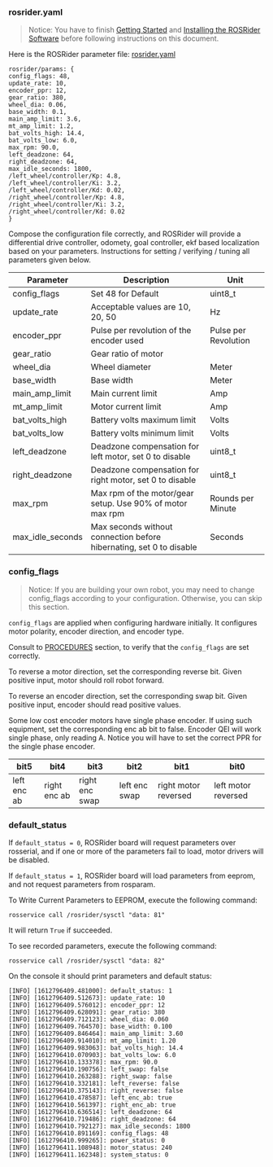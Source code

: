 ### rosrider.yaml

>Notice: You have to finish [Getting Started](01_START.md) and [Installing the ROSRider Software](02_SOFTWARE.md) before following instructions on this document.

Here is the ROSRider parameter file: [rosrider.yaml](https://gitlab.com/ROSRider/rosrider/-/blob/master/config/rosrider.yaml)

```console
rosrider/params: {
config_flags: 48,
update_rate: 10,
encoder_ppr: 12,
gear_ratio: 380,
wheel_dia: 0.06,
base_width: 0.1,
main_amp_limit: 3.6,
mt_amp_limit: 1.2,
bat_volts_high: 14.4,
bat_volts_low: 6.0,
max_rpm: 90.0,
left_deadzone: 64,
right_deadzone: 64,
max_idle_seconds: 1800,
/left_wheel/controller/Kp: 4.8,
/left_wheel/controller/Ki: 3.2,
/left_wheel/controller/Kd: 0.02,
/right_wheel/controller/Kp: 4.8,
/right_wheel/controller/Ki: 3.2,
/right_wheel/controller/Kd: 0.02
}

```

Compose the configuration file correctly, and ROSRider will provide a differential drive controller, odomety, goal controller, ekf based localization based on your parameters.
Instructions for setting / verifying / tuning all parameters given below.


| Parameter          | Description | Unit |
|--------------------|-------------|------|
| config_flags       | Set 48 for Default | uint8\_t |
| update_rate        | Acceptable values are 10, 20, 50 | Hz |
| encoder_ppr        | Pulse per revolution of the encoder used | Pulse per Revolution |
| gear_ratio         | Gear ratio of motor | |
| wheel_dia          | Wheel diameter | Meter |
| base_width         | Base width | Meter |
| main\_amp_limit    | Main current limit | Amp |
| mt\_amp_limit      | Motor current limit | Amp |
| bat\_volts_high    | Battery volts maximum limit | Volts |
| bat\_volts_low     | Battery volts minimum limit | Volts |
| left\_deadzone     | Deadzone compensation for left motor, set 0 to disable | uint8_t |
| right\_deadzone    | Deadzone compensation for right motor, set 0 to disable | uint8_t |
| max_rpm            | Max rpm of the motor/gear setup. Use 90% of motor max rpm | Rounds per Minute |
| max\_idle_seconds  | Max seconds without connection before hibernating, set 0 to disable | Seconds |

### config_flags

>Notice: If you are building your own robot, you may need to change config_flags according to your configuration. Otherwise, you can skip this section.

`config_flags` are applied when configuring hardware initially. It configures motor polarity, encoder direction, and encoder type.

Consult to [PROCEDURES](100_PROCEDURES.md) section, to verify that the `config_flags` are set correctly.

To reverse a motor direction, set the corresponding reverse bit. Given positive input, motor should roll robot forward.

To reverse an encoder direction, set the corresponding swap bit. Given positive input, encoder should read positive values.

Some low cost encoder motors have single phase encoder. If using such equipment, set the corresponding enc ab bit to false. Encoder QEI will work single phase, only reading A. Notice you will have to set the correct PPR for the single phase encoder.


| bit5 | bit4 | bit3 | bit2 | bit1 | bit0 |
| ---- | ---- | ---- | ---- | ---- | ---- | 
| left enc ab | right enc ab | right enc swap | left enc swap | right motor reversed | left motor reversed |


### default_status 

If `default_status = 0`, ROSRider board will request parameters over rosserial, and if one or more of the parameters fail to load, motor drivers will be disabled.

If `default_status = 1`, ROSRider board will load parameters from eeprom, and not request parameters from rosparam.

To Write Current Parameters to EEPROM, execute the following command:

    rosservice call /rosrider/sysctl "data: 81"

It will return `True` if succeeded.

To see recorded parameters, execute the following command:

    rosservice call /rosrider/sysctl "data: 82"

On the console it should print parameters and default status:

```console
[INFO] [1612796409.481000]: default_status: 1
[INFO] [1612796409.512673]: update_rate: 10
[INFO] [1612796409.576012]: encoder_ppr: 12
[INFO] [1612796409.628091]: gear_ratio: 380
[INFO] [1612796409.712123]: wheel_dia: 0.060
[INFO] [1612796409.764570]: base_width: 0.100
[INFO] [1612796409.846464]: main_amp_limit: 3.60
[INFO] [1612796409.914010]: mt_amp_limit: 1.20
[INFO] [1612796409.983063]: bat_volts_high: 14.4
[INFO] [1612796410.070903]: bat_volts_low: 6.0
[INFO] [1612796410.133378]: max_rpm: 90.0
[INFO] [1612796410.190756]: left_swap: false
[INFO] [1612796410.263288]: right_swap: false
[INFO] [1612796410.332181]: left_reverse: false
[INFO] [1612796410.375143]: right_reverse: false
[INFO] [1612796410.478587]: left_enc_ab: true
[INFO] [1612796410.561397]: right_enc_ab: true
[INFO] [1612796410.636514]: left_deadzone: 64
[INFO] [1612796410.719486]: right_deadzone: 64
[INFO] [1612796410.792127]: max_idle_seconds: 1800
[INFO] [1612796410.891169]: config_flags: 48
[INFO] [1612796410.999265]: power_status: 0
[INFO] [1612796411.108948]: motor_status: 240
[INFO] [1612796411.162348]: system_status: 0
```